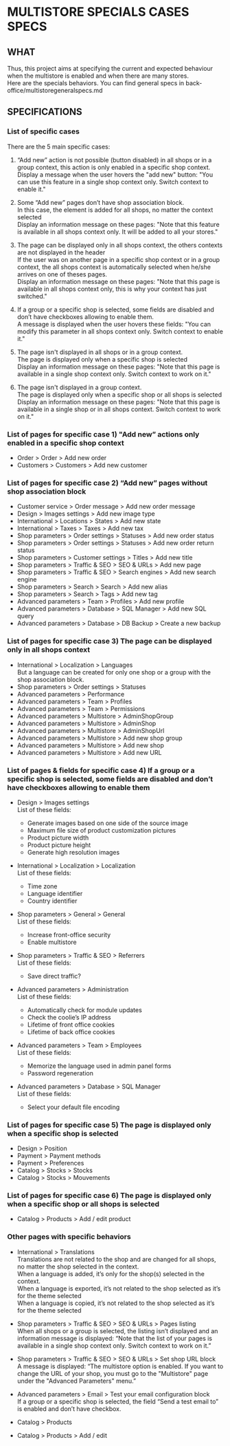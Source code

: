 # MULTISTORE SPECIALS CASES SPECS

## WHAT

Thus, this project aims at specifying the current and expected behaviour when the multistore is enabled and when there are many stores.<br/>
Here are the specials behaviors. You can find general specs in back-office/multistoregeneralspecs.md

## SPECIFICATIONS

### List of specific cases

There are the 5 main specific cases:

1) “Add new” action is not possible (button disabled) in all shops or in a group context, this action is only enabled in a specific shop context.<br/>
Display a message when the user hovers the "add new" button: "You can use this feature in a single shop context only. Switch context to enable it."

2) Some “Add new” pages don’t have shop association block.<br/>
In this case, the element is added for all shops, no matter the context selected<br/>
Display an information message on these pages: "Note that this feature is available in all shops context only. It will be added to all your stores."

3) The page can be displayed only in all shops context, the others contexts are not displayed in the header<br/>
If the user was on another page in a specific shop context or in a group context, the all shops context is automatically selected when he/she arrives on one of theses pages.<br/>
Display an information message on these pages: "Note that this page is available in all shops context only, this is why your context has just switched."

4)  If a group or a specific shop is selected, some fields are disabled and don’t have checkboxes allowing to enable them. <br/>
A message is displayed when the user hovers these fields: "You can modify this parameter in all shops context only. Switch context to enable it."

5) The page isn't displayed in all shops or in a group context.<br/>
The page is displayed only when a specific shop is selected<br/>
Display an information message on these pages: "Note that this page is available in a single shop context only. Switch context to work on it."

6) The page isn't displayed in a group context.<br/>
The page is displayed only when a specific shop or all shops is selected<br/>
Display an information message on these pages: "Note that this page is available in a single shop or in all shops context. Switch context to work on it."

### List of pages for specific case 1) "Add new” actions only enabled in a specific shop context

- Order > Order > Add new order
- Customers > Customers > Add new customer

### List of pages for specific case 2) “Add new” pages without shop association block

- Customer service > Order message > Add new order message
- Design > Images settings > Add new image type
- International > Locations > States > Add new state
- International > Taxes > Taxes > Add new tax
- Shop parameters > Order settings > Statuses > Add new order status
- Shop parameters > Order settings > Statuses > Add new order return status
- Shop parameters > Customer settings > Titles > Add new title
- Shop parameters > Traffic & SEO > SEO & URLs > Add new page
- Shop parameters > Traffic & SEO > Search engines > Add new search engine
- Shop parameters > Search > Search > Add new alias
- Shop parameters > Search > Tags > Add new tag
- Advanced parameters > Team > Profiles > Add new profile
- Advanced parameters > Database > SQL Manager > Add new SQL query
- Advanced parameters > Database > DB Backup > Create a new backup

### List of pages for specific case 3) The page can be displayed only in all shops context

- International > Localization > Languages <br/>
But a language can be created for only one shop or a group with the shop association block.
- Shop parameters > Order settings > Statuses
- Advanced parameters > Performance
- Advanced parameters > Team > Profiles
- Advanced parameters > Team > Permissions
- Advanced parameters > Multistore > AdminShopGroup
- Advanced parameters > Multistore > AdminShop
- Advanced parameters > Multistore > AdminShopUrl
- Advanced parameters > Multistore > Add new shop group
- Advanced parameters > Multistore > Add new shop
- Advanced parameters > Multistore > Add new URL

### List of pages & fields for specific case 4) If a group or a specific shop is selected, some fields are disabled and don’t have checkboxes allowing to enable them

- Design > Images settings<br/>
List of these fields: 
  - Generate images based on one side of the source image
  - Maximum file size of product customization pictures
  - Product picture width
  - Product picture height
  - Generate high resolution images
  
- International > Localization > Localization<br/>
List of these fields: 
  - Time zone
  - Language identifier
  - Country identifier
  
- Shop parameters > General > General<br/>
List of these fields: 
  - Increase front-office security
  - Enable multistore
  
- Shop parameters > Traffic & SEO > Referrers<br/>
List of these fields: 
  - Save direct traffic?
  
- Advanced parameters > Administration<br/>
List of these fields: 
  - Automatically check for module updates
  - Check the coolie’s IP address
  - Lifetime of front office cookies
  - Lifetime of back office cookies
  
- Advanced parameters > Team > Employees<br/>
List of these fields: 
  - Memorize the language used in admin panel forms
  - Password regeneration
  
- Advanced parameters > Database > SQL Manager<br/>
List of these fields: 
  - Select your default file encoding
  
### List of pages for specific case 5) The page is displayed only when a specific shop is selected

- Design > Position
- Payment > Payment methods
- Payment > Preferences
- Catalog > Stocks > Stocks
- Catalog > Stocks > Mouvements

### List of pages for specific case 6) The page is displayed only when a specific shop or all shops is selected

- Catalog > Products > Add / edit product

### Other pages with specific behaviors

- International > Translations<br/>
Translations are not related to the shop and are changed for all shops, no matter the shop selected in the context.<br/>
When a language is added, it’s only for the shop(s) selected in the context.<br/>
When a language is exported, it’s not related to the shop selected as it’s for the theme selected<br/>
When a language is copied, it’s not related to the shop selected as it’s for the theme selected<br/>

- Shop parameters > Traffic & SEO > SEO & URLs > Pages listing<br/>
When all shops or a group is selected, the listing isn’t displayed and an information message is displayed: “Note that the list of your pages is available in a single shop context only. Switch context to work on it.”

- Shop parameters > Traffic & SEO > SEO & URLs > Set shop URL block<br/>
A message is displayed: “The multistore option is enabled. If you want to change the URL of your shop, you must go to the "Multistore" page under the "Advanced Parameters" menu.”

- Advanced parameters > Email > Test your email configuration block<br/>
If a group or a specific shop is selected, the field “Send a test email to” is enabled and don’t have checkbox.

- Catalog > Products 

- Catalog > Products > Add / edit

